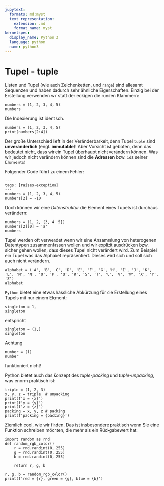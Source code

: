 ```yaml
---
jupytext:
  formats: md:myst
  text_representation:
    extension: .md
    format_name: myst
kernelspec:
  display_name: Python 3
  language: python
  name: python3
---
```


# Tupel - tuple

Listen und Tupel (wie auch Zeichenketten, und ``range``) sind allesamt Sequenzen und haben dadurch sehr ähnliche Eigenschaften.
Einzig bei der Erstellung verwenden wir statt der eckigen die runden Klammern:

```{code-cell} python3
numbers = (1, 2, 3, 4, 5)
numbers
```

Die Indexierung ist identisch.

```{code-cell} python3
numbers = (1, 2, 3, 4, 5)
print(numbers[2:4])
```

Der große Unterschied lieft in der Veränderbarkeit, denn Tupel ``tuple`` sind **unveränderlich** (engl. **immutable**)!
Aber Vorsicht ist geboten, denn das bedeutet nicht, dass wir ein Tupel überhaupt nicht verändern können.
Was wir jedoch nicht verändern können sind die **Adressen** bzw. ``id``s seiner Elemente!

Folgender Code führt zu einem Fehler:

```{code-cell} python3
---
tags: [raises-exception]
---
numbers = (1, 2, 3, 4, 5)
numbers[2] = -10
```

Doch können wir eine *Datenstruktur* die Element eines Tupels ist durchaus verändern:

```{code-cell} python3
numbers = (1, 2, [3, 4, 5])
numbers[2][0] = 'a'
numbers
```

Tupel werden oft verwendet wenn wir eine Ansammlung von heterogenen Datentypen zusammenfassen wollen und wir explizit ausdrücken bzw. sicher gehen wollen, dass dieses Tupel nicht verändert wird. 
Zum Beispiel ein Tupel was das Alphabet repräsentiert.
Dieses wird sich und soll sich auch nicht verändern.


```{code-cell} python3
alphabet = ('A', 'B', 'C', 'D', 'E', 'F', 'G', 'H', 'I', 'J', 'K', 'L', 'M', 'N', 'O', 'P', 'Q', 'R', 'S', 'T', 'U', 'V', 'W', 'X', 'Y', 'Z')
alphabet
```

``Python`` bietet eine etwas hässliche Abkürzung für die Erstellung eines Tupels mit nur einem Element:

```{code-cell} python3
singleton = 1,
singleton
```

entspricht

```{code-cell} python3
singleton = (1,)
singleton
```

Achtung 

```{code-cell} python3
number = (1)
number
```

funktioniert nicht!

Python bietet auch das Konzept des *tuple-packing* und *tuple-unpacking*, was enorm praktisch ist:

```{code-cell} python3
triple = (1, 2, 3)
x, y, z = triple  # unpacking
print(f'x = {x}')
print(f'y = {y}')
print(f'z = {z}')
packing = x, y, z # packing
print(f'packing = {packing}')
```

Ziemlich cool, wie wir finden.
Das ist insbesondere praktisch wenn Sie eine Funktion schreiben möchten, die mehr als ein Rückgabewert hat:

```{code-cell} python3
import random as rnd
def random_rgb_color():
    r = rnd.randint(0, 255)
    g = rnd.randint(0, 255)
    b = rnd.randint(0, 255)

    return r, g, b

r, g, b = random_rgb_color()
print(f'red = {r}, green = {g}, blue = {b}')
```